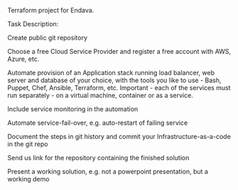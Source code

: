 Terraform project for Endava. 

Task Description:


Create public git repository

Choose a free Cloud Service Provider and register a free account with AWS, Azure, etc.

Automate provision of an Application stack running load balancer, web server and database of your choice, with the tools you like to use - Bash, Puppet, Chef, Ansible, Terraform, etc. Important - each of the services must run separately - on a virtual machine, container or as a service.

Include service monitoring in the automation

Automate service-fail-over, e.g. auto-restart of failing service

Document the steps in git history and commit your Infrastructure-as-a-code in the git repo

Send us link for the repository containing the finished solution

Present a working solution, e.g. not a powerpoint presentation, but a working demo
